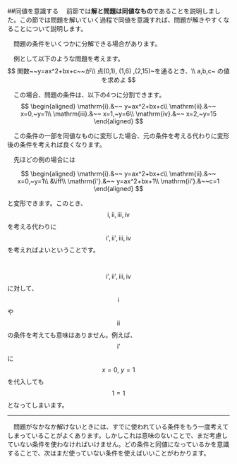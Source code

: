 ##同値を意識する
　前節では**解と問題は同値なもの**であることを説明しました。この節では問題を解いていく過程で同値を意識すれば、問題が解きやすくなることについて説明します。

　問題の条件をいくつかに分解できる場合があります。

　例として以下のような問題を考えます。
$$
関数~~y=ax^2+bx+c~~が\\
点(0,1), (1,6) ,(2,15)~を通るとき、\\
a,b,c~ の値を求めよ
$$

　この場合、問題の条件は、以下の4つに分割できます。
$$
\begin{aligned}
\mathrm{i}.&~~ y=ax^2+bx+c\\
\mathrm{ii}.&~~ x=0,~y=1\\
\mathrm{iii}.&~~ x=1,~y=6\\
\mathrm{iv}.&~~ x=2,~y=15
\end{aligned}
$$


　この条件の一部を同値なものに変形した場合、元の条件を考える代わりに変形後の条件を考えれば良くなります。

　先ほどの例の場合には

$$
\begin{aligned}
\mathrm{i}.&~~ y=ax^2+bx+c\\
\mathrm{ii}.&~~ x=0,~y=1\\
&\iff\\
\mathrm{i'}.&~~ y=ax^2+bx+1\\
\mathrm{ii'}.&~~c=1
\end{aligned}
$$

と変形できます。このとき、$$\mathrm{i}, \mathrm{ii}, \mathrm{iii}, \mathrm{iv}$$を考える代わりに $$\mathrm{i'}, \mathrm{ii'}, \mathrm{iii}, \mathrm{iv}$$ を考えればよいということです。

　$$\mathrm{i'}, \mathrm{ii'}, \mathrm{iii}, \mathrm{iv}$$ に対して、$$\mathrm{i}$$ や $$\mathrm{ii}$$ の条件を考えても意味はありません。例えば、$$\mathrm{i'}$$ に $$x=0,~y=1$$ を代入しても $$1=1$$ となってしまいます。

***

　問題がなかなか解けないときには、すでに使われている条件をもう一度考えてしまっていることがよくあります。しかしこれは意味のないことで、まだ考慮していない条件を使わなければいけません。どの条件と同値になっているかを意識することで、次はまだ使っていない条件を使えばいいことがわかります。
